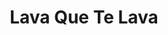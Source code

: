 ---
title: "Lava Que Te Lava"
url: /ciudad-autonoma-de-buenos-aires/lava-que-te-lava/
shop: lavandería
---